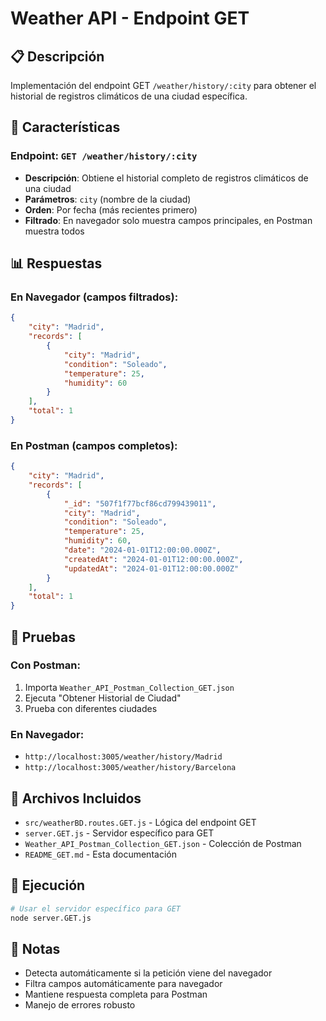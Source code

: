 # Weather API - Endpoint GET

## 📋 Descripción
Implementación del endpoint GET `/weather/history/:city` para obtener el historial de registros climáticos de una ciudad específica.

## 🚀 Características

### **Endpoint**: `GET /weather/history/:city`
- **Descripción**: Obtiene el historial completo de registros climáticos de una ciudad
- **Parámetros**: `city` (nombre de la ciudad)
- **Orden**: Por fecha (más recientes primero)
- **Filtrado**: En navegador solo muestra campos principales, en Postman muestra todos

## 📊 Respuestas

### **En Navegador** (campos filtrados):
```json
{
    "city": "Madrid",
    "records": [
        {
            "city": "Madrid",
            "condition": "Soleado",
            "temperature": 25,
            "humidity": 60
        }
    ],
    "total": 1
}
```

### **En Postman** (campos completos):
```json
{
    "city": "Madrid",
    "records": [
        {
            "_id": "507f1f77bcf86cd799439011",
            "city": "Madrid",
            "condition": "Soleado",
            "temperature": 25,
            "humidity": 60,
            "date": "2024-01-01T12:00:00.000Z",
            "createdAt": "2024-01-01T12:00:00.000Z",
            "updatedAt": "2024-01-01T12:00:00.000Z"
        }
    ],
    "total": 1
}
```

## 🧪 Pruebas

### **Con Postman**:
1. Importa `Weather_API_Postman_Collection_GET.json`
2. Ejecuta "Obtener Historial de Ciudad"
3. Prueba con diferentes ciudades

### **En Navegador**:
- `http://localhost:3005/weather/history/Madrid`
- `http://localhost:3005/weather/history/Barcelona`

## 🔧 Archivos Incluidos

- `src/weatherBD.routes.GET.js` - Lógica del endpoint GET
- `server.GET.js` - Servidor específico para GET
- `Weather_API_Postman_Collection_GET.json` - Colección de Postman
- `README_GET.md` - Esta documentación

## 🚀 Ejecución

```bash
# Usar el servidor específico para GET
node server.GET.js
```

## 📝 Notas

- Detecta automáticamente si la petición viene del navegador
- Filtra campos automáticamente para navegador
- Mantiene respuesta completa para Postman
- Manejo de errores robusto 